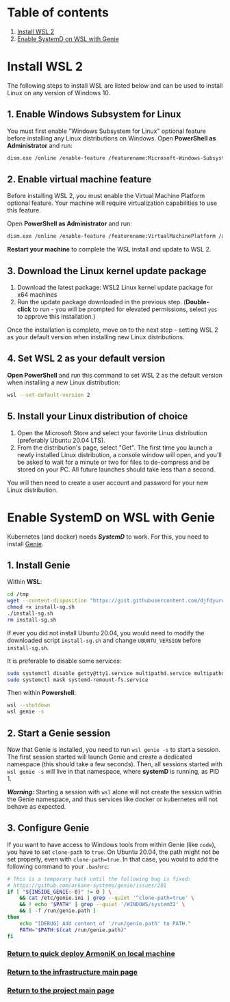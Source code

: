 # Table of contents

1. [Install WSL 2](#install-wsl-2)
2. [Enable SystemD on WSL with Genie](#enable-systemd-on-wsl-with-genie)

# Install WSL 2

The following steps to install WSL are listed below and can be used to install Linux on any version of Windows 10.

## 1. Enable Windows Subsystem for Linux

You must first enable "Windows Subsystem for Linux" optional feature before installing any Linux distributions on
Windows. Open **PowerShell as Administrator** and run:

```bash
dism.exe /online /enable-feature /featurename:Microsoft-Windows-Subsystem-Linux /all /norestart
```

## 2. Enable virtual machine feature

Before installing WSL 2, you must enable the Virtual Machine Platform optional feature. Your machine will require
virtualization capabilities to use this feature.

Open **PowerShell as Administrator** and run:

```bash
dism.exe /online /enable-feature /featurename:VirtualMachinePlatform /all /norestart
```

**Restart your machine** to complete the WSL install and update to WSL 2.

## 3. Download the Linux kernel update package

1. Download the latest package: WSL2 Linux kernel update package for x64 machines
2. Run the update package downloaded in the previous step. (**Double-click** to run - you will be prompted for elevated
   permissions, select `yes` to approve this installation.)

Once the installation is complete, move on to the next step - setting WSL 2 as your default version when installing new
Linux distributions.

## 4. Set WSL 2 as your default version

**Open PowerShell** and run this command to set WSL 2 as the default version when installing a new Linux distribution:

```bash
wsl --set-default-version 2
```

## 5. Install your Linux distribution of choice

1. Open the Microsoft Store and select your favorite Linux distribution (preferably Ubuntu 20.04 LTS).
2. From the distribution's page, select "Get". The first time you launch a newly installed Linux distribution, a console
   window will open, and you'll be asked to wait for a minute or two for files to de-compress and be stored on your PC.
   All future launches should take less than a second.

You will then need to create a user account and password for your new Linux distribution.

# Enable SystemD on WSL with Genie

Kubernetes (and docker) needs ***SystemD*** to work. For this, you need to
install [Genie](https://github.com/arkane-systems/genie).

## 1. Install Genie

Within **WSL**:

```bash
cd /tmp
wget --content-disposition "https://gist.githubusercontent.com/djfdyuruiry/6720faa3f9fc59bfdf6284ee1f41f950/raw/952347f805045ba0e6ef7868b18f4a9a8dd2e47a/install-sg.sh"
chmod +x install-sg.sh
./install-sg.sh
rm install-sg.sh
```

If ever you did not install Ubuntu 20.04, you would need to modify the downloaded script `install-sg.sh` and
change `UBUNTU_VERSION` before `install-sg.sh`.

It is preferable to disable some services:

```bash
sudo systemctl disable getty@tty1.service multipathd.service multipathd.socket ssh.service
sudo systemctl mask systemd-remount-fs.service
```

Then within **Powershell**:

```bash
wsl --shutdown
wsl genie -s
```

## 2. Start a Genie session

Now that Genie is installed, you need to run `wsl genie -s` to start a session. The first session started will launch
Genie and create a dedicated namespace (this should take a few seconds). Then, all sessions started with `wsl genie -s`
will live in that namespace, where **systemD** is running, as PID 1.

***Warning:*** Starting a session with `wsl` alone will not create the session within the Genie namespace, and thus
services like docker or kubernetes will not behave as expected.

## 3. Configure Genie

If you want to have access to Windows tools from within Genie (like `code`), you have to set `clone-path` to `true`. On
Ubuntu 20.04, the path might not be set properly, even with `clone-path=true`. In that case, you would to add the
following command to your `.bashrc`:

```bash
# This is a temporary hack until the following bug is fixed:
# https://github.com/arkane-systems/genie/issues/201
if [ "${INSIDE_GENIE:-0}" != 0 ] \
    && cat /etc/genie.ini | grep --quiet '^clone-path=true' \
    && ! echo "$PATH" | grep --quiet '/WINDOWS/system32' \
    && [ -f /run/genie.path ]
then
    echo "[DEBUG] Add content of '/run/genie.path' to PATH."
    PATH="$PATH:$(cat /run/genie.path)"
fi
```

### [Return to quick deploy ArmoniK on local machine](../README.md#prerequisites)

### [Return to the infrastructure main page](../../../README.md)

### [Return to the project main page](../../../../README.md)